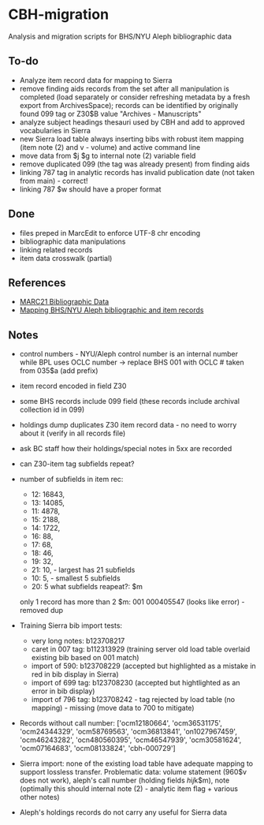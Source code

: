 # CBH-migration
 Analysis and migration scripts for BHS/NYU Aleph bibliographic data


## To-do
+ Analyze item record data for mapping to Sierra
+ remove finding aids records from the set after all manipulation is completed (load separately or consider refreshing metadata by a fresh export from ArchivesSpace); records can be identified by originally found 099 tag or Z30$B value "Archives - Manuscripts"
+ analyze subject headings thesauri used by CBH and add to approved vocabularies in Sierra
+ new Sierra load table always inserting bibs with robust item mapping (item note (2) and v - volume) and active command line
+ move data from $j $g to internal note (2) variable field
+ remove duplicated 099 (the tag was already present) from finding aids
+ linking 787 tag in analytic records has invalid publication date (not taken from main) - correct!
+ linking 787 $w should have a proper format

## Done
+ files preped in MarcEdit to enforce UTF-8 chr encoding
+ bibliographic data manipulations
+ linking related records
+ item data crosswalk (partial)

## References
+ [MARC21 Bibliographic Data](https://www.loc.gov/marc/bibliographic/)
+ [Mapping BHS/NYU Aleph bibliographic and item records](https://docs.google.com/spreadsheets/d/19CPV3APa_wotCb2KLEjoiJF8IKdmbhuHEnqvFdqDhmQ/edit?usp=sharing)


## Notes
+ control numbers - NYU/Aleph control number is an internal number while BPL uses OCLC number -> replace BHS 001 with OCLC # taken from 035$a (add prefix)
+ item record encoded in field Z30
+ some BHS records include 099 field (these records include archival collection id in 099)
+ holdings dump duplicates Z30 item record data - no need to worry about it (verify in all records file)
+ ask BC staff how their holdings/special notes in 5xx are recorded
+ can Z30-item tag subfields repeat?
+ number of subfields in item rec:
    + 12: 16843,
    + 13: 14085,
    + 11: 4878,
    + 15: 2188,
    + 14: 1722,
    + 16: 88,
    + 17: 68,
    + 18: 46,
    + 19: 32,
    + 21: 10, - largest has 21 subfields
    + 10: 5,  - smallest 5 subfields
    + 20: 5
    what subfields reapeat?: $m

    only 1 record has more than 2 $m: 001  000405547 (looks like error) - removed dup

+ Training Sierra bib import tests:
    + very long notes: b123708217
    + caret in 007 tag: b112313929 (training server old load table overlaid existing bib based on 001 match)
    + import of 590: b123708229 (accepted but highlighted as a mistake in red in bib display in Sierra)
    + import of 699 tag: b123708230 (accepted but hightlighted as an error in bib display)
    + import of 796 tag: b123708242 - tag rejected by load table (no mapping) - missing (move data to 700 to mitigate)

+ Records without call number: ['ocm12180664', 'ocm36531175', 'ocm24344329', 'ocm58769563', 'ocm36813841', 'on1027967459', 'ocm46243282', 'ocn480560395', 'ocm46547939', 'ocm30581624', 'ocm07164683', 'ocm08133824', 'cbh-000729']

+ Sierra import: none of the existing load table have adequate mapping to support lossless transfer. Problematic data: volume statement (960$v does not work), aleph's call number (holding fields $h$i$j$k$m), note (optimally this should internal note (2) - analytic item flag + various other notes)

+ Aleph's holdings records do not carry any useful for Sierra data